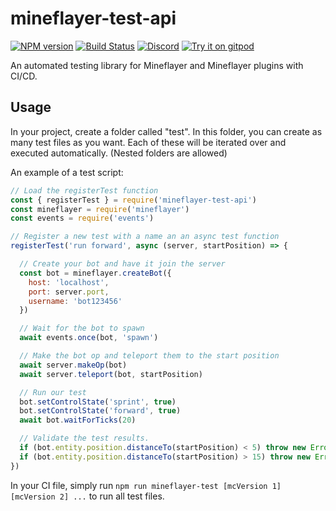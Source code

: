 # mineflayer-test-api
[![NPM version](https://img.shields.io/npm/v/mineflayer-test-api.svg)](http://npmjs.com/package/prismarine-template)
[![Build Status](https://github.com/PrismarineJS/mineflayer-test-api/workflows/CI/badge.svg)](https://github.com/PrismarineJS/mineflayer-test-api/actions?query=workflow%3A%22CI%22)
[![Discord](https://img.shields.io/badge/chat-on%20discord-brightgreen.svg)](https://discord.gg/GsEFRM8)
[![Try it on gitpod](https://img.shields.io/badge/try-on%20gitpod-brightgreen.svg)](https://gitpod.io/#https://github.com/PrismarineJS/mineflayer-test-api)

An automated testing library for Mineflayer and Mineflayer plugins with CI/CD.

## Usage

In your project, create a folder called "test". In this folder, you can create as many test files as you want. Each of these will be iterated over and executed automatically. (Nested folders are allowed)

An example of a test script:

```js
// Load the registerTest function
const { registerTest } = require('mineflayer-test-api')
const mineflayer = require('mineflayer')
const events = require('events')

// Register a new test with a name an an async test function
registerTest('run forward', async (server, startPosition) => {

  // Create your bot and have it join the server
  const bot = mineflayer.createBot({
    host: 'localhost',
    port: server.port,
    username: 'bot123456'
  })

  // Wait for the bot to spawn
  await events.once(bot, 'spawn')

  // Make the bot op and teleport them to the start position
  await server.makeOp(bot)
  await server.teleport(bot, startPosition)

  // Run our test
  bot.setControlState('sprint', true)
  bot.setControlState('forward', true)
  await bot.waitForTicks(20)

  // Validate the test results.
  if (bot.entity.position.distanceTo(startPosition) < 5) throw new Error('Bot move too little!')
  if (bot.entity.position.distanceTo(startPosition) > 15) throw new Error('Bot moved too far!')
})
```

In your CI file, simply run `npm run mineflayer-test [mcVersion 1] [mcVersion 2] ...` to run all test files.
